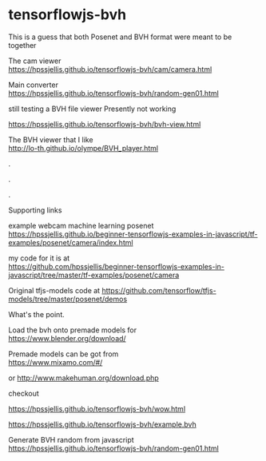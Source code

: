 # tensorflowjs-bvh
This is a guess that both Posenet and BVH format were meant to be together


The cam viewer  
https://hpssjellis.github.io/tensorflowjs-bvh/cam/camera.html



Main converter  
https://hpssjellis.github.io/tensorflowjs-bvh/random-gen01.html


still testing a BVH file viewer  Presently not working

https://hpssjellis.github.io/tensorflowjs-bvh/bvh-view.html




The BVH viewer that I like  
http://lo-th.github.io/olympe/BVH_player.html



.




.




.



Supporting links


example webcam machine learning posenet  
https://hpssjellis.github.io/beginner-tensorflowjs-examples-in-javascript/tf-examples/posenet/camera/index.html


my code for it is at   
https://github.com/hpssjellis/beginner-tensorflowjs-examples-in-javascript/tree/master/tf-examples/posenet/camera


Original tfjs-models code at 
https://github.com/tensorflow/tfjs-models/tree/master/posenet/demos





What's the point.

Load the bvh onto premade models for   
https://www.blender.org/download/


Premade models can be got from  
https://www.mixamo.com/#/

or 
http://www.makehuman.org/download.php
















checkout

https://hpssjellis.github.io/tensorflowjs-bvh/wow.html



https://hpssjellis.github.io/tensorflowjs-bvh/example.bvh





Generate BVH random from javascript
https://hpssjellis.github.io/tensorflowjs-bvh/random-gen01.html
